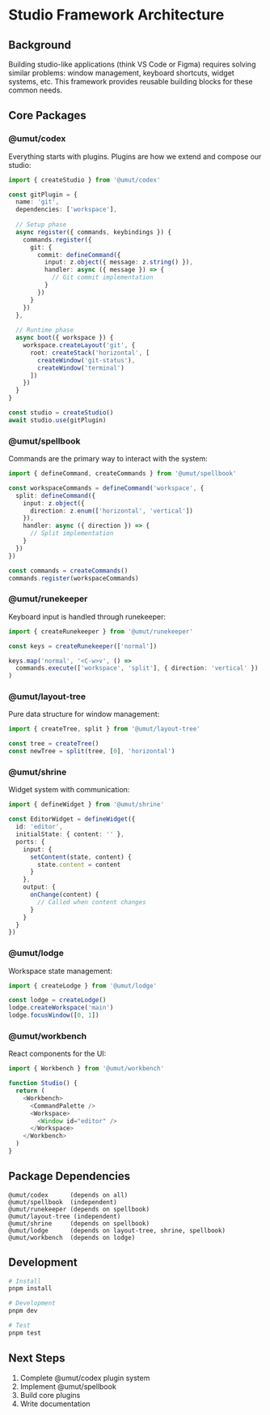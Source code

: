 # Studio Framework Architecture

## Background
Building studio-like applications (think VS Code or Figma) requires solving similar problems: window management, keyboard shortcuts, widget systems, etc. This framework provides reusable building blocks for these common needs.

## Core Packages

### @umut/codex
Everything starts with plugins. Plugins are how we extend and compose our studio:
```typescript
import { createStudio } from '@umut/codex'

const gitPlugin = {
  name: 'git',
  dependencies: ['workspace'],
  
  // Setup phase
  async register({ commands, keybindings }) {
    commands.register({
      git: {
        commit: defineCommand({
          input: z.object({ message: z.string() }),
          handler: async ({ message }) => {
            // Git commit implementation
          }
        })
      }
    })
  },
  
  // Runtime phase
  async boot({ workspace }) {
    workspace.createLayout('git', {
      root: createStack('horizontal', [
        createWindow('git-status'),
        createWindow('terminal')
      ])
    })
  }
}

const studio = createStudio()
await studio.use(gitPlugin)
```

### @umut/spellbook
Commands are the primary way to interact with the system:
```typescript
import { defineCommand, createCommands } from '@umut/spellbook'

const workspaceCommands = defineCommand('workspace', {
  split: defineCommand({
    input: z.object({
      direction: z.enum(['horizontal', 'vertical'])
    }),
    handler: async ({ direction }) => {
      // Split implementation
    }
  })
})

const commands = createCommands()
commands.register(workspaceCommands)
```

### @umut/runekeeper
Keyboard input is handled through runekeeper:
```typescript
import { createRunekeeper } from '@umut/runekeeper'

const keys = createRunekeeper(['normal'])

keys.map('normal', '<C-w>v', () => 
  commands.execute(['workspace', 'split'], { direction: 'vertical' })
)
```

### @umut/layout-tree
Pure data structure for window management:
```typescript
import { createTree, split } from '@umut/layout-tree'

const tree = createTree()
const newTree = split(tree, [0], 'horizontal')
```

### @umut/shrine
Widget system with communication:
```typescript
import { defineWidget } from '@umut/shrine'

const EditorWidget = defineWidget({
  id: 'editor',
  initialState: { content: '' },
  ports: {
    input: {
      setContent(state, content) {
        state.content = content
      }
    },
    output: {
      onChange(content) {
        // Called when content changes
      }
    }
  }
})
```

### @umut/lodge
Workspace state management:
```typescript
import { createLodge } from '@umut/lodge'

const lodge = createLodge()
lodge.createWorkspace('main')
lodge.focusWindow([0, 1])
```

### @umut/workbench
React components for the UI:
```typescript
import { Workbench } from '@umut/workbench'

function Studio() {
  return (
    <Workbench>
      <CommandPalette />
      <Workspace>
        <Window id="editor" />
      </Workspace>
    </Workbench>
  )
}
```

## Package Dependencies
```
@umut/codex      (depends on all)
@umut/spellbook  (independent)
@umut/runekeeper (depends on spellbook)
@umut/layout-tree (independent)
@umut/shrine     (depends on spellbook)
@umut/lodge      (depends on layout-tree, shrine, spellbook)
@umut/workbench  (depends on lodge)
```

## Development
```bash
# Install
pnpm install

# Development
pnpm dev

# Test
pnpm test
```

## Next Steps
1. Complete @umut/codex plugin system
2. Implement @umut/spellbook
3. Build core plugins
4. Write documentation